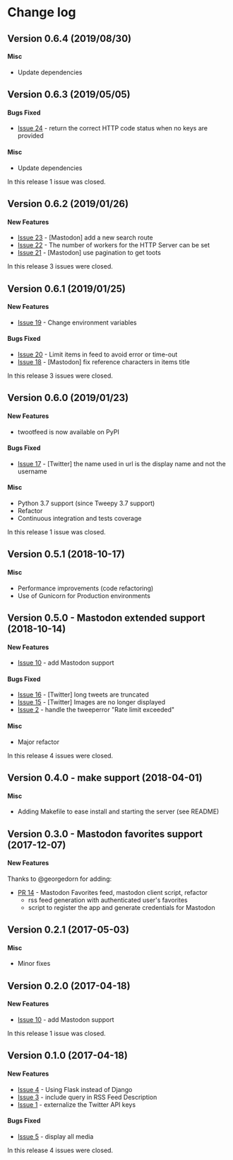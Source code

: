 # Change log

## Version 0.6.4 (2019/08/30)

#### Misc

* Update dependencies


## Version 0.6.3 (2019/05/05)

#### Bugs Fixed

* [Issue 24](https://github.com/SamR1/python-twootfeed/issues/24) - return the correct HTTP code status when no keys are provided

#### Misc

* Update dependencies

In this release 1 issue was closed.


## Version 0.6.2 (2019/01/26)

#### New Features

* [Issue 23](https://github.com/SamR1/python-twootfeed/issues/23) - [Mastodon] add a new search route
* [Issue 22](https://github.com/SamR1/python-twootfeed/issues/22) - The number of workers for the HTTP Server can be set
* [Issue 21](https://github.com/SamR1/python-twootfeed/issues/21) - [Mastodon] use pagination to get toots

In this release 3 issues were closed.


## Version 0.6.1 (2019/01/25)

#### New Features

* [Issue 19](https://github.com/SamR1/python-twootfeed/issues/19) - Change environment variables

#### Bugs Fixed

* [Issue 20](https://github.com/SamR1/python-twootfeed/issues/20) - Limit items in feed to avoid error or time-out
* [Issue 18](https://github.com/SamR1/python-twootfeed/issues/18) - [Mastodon] fix reference characters in items title

In this release 3 issues were closed.


## Version 0.6.0 (2019/01/23)

#### New Features

* twootfeed is now available on PyPI

#### Bugs Fixed

* [Issue 17](https://github.com/SamR1/python-twootfeed/issues/17) - [Twitter] the name used in url is the display name and not the username

#### Misc
* Python 3.7 support (since Tweepy 3.7 support)
* Refactor
* Continuous integration and tests coverage

In this release 1 issue was closed.


## Version 0.5.1 (2018-10-17)

#### Misc
* Performance improvements (code refactoring)
* Use of Gunicorn for Production environments


## Version 0.5.0 - Mastodon extended support (2018-10-14)

#### New Features

* [Issue 10](https://github.com/SamR1/python-twootfeed/issues/10) - add Mastodon support

#### Bugs Fixed
* [Issue 16](https://github.com/SamR1/python-twootfeed/issues/16) - [Twitter] long tweets are truncated
* [Issue 15](https://github.com/SamR1/python-twootfeed/issues/15) - [Twitter] Images are no longer displayed
* [Issue 2](https://github.com/SamR1/python-twootfeed/issues/2) - handle the tweeperror "Rate limit exceeded"

#### Misc
* Major refactor

In this release 4 issues were closed.

  
## Version 0.4.0 - make support (2018-04-01)

#### Misc
* Adding Makefile to ease install and starting the server (see README)


## Version 0.3.0 - Mastodon favorites support (2017-12-07)

#### New Features
Thanks to @georgedorn for adding:
* [PR 14](https://github.com/SamR1/python-twootfeed/pull/14) - Mastodon Favorites feed, mastodon client script, refactor
  * rss feed generation with authenticated user's favorites
  * script to register the app and generate credentials for Mastodon


## Version 0.2.1 (2017-05-03)

#### Misc
* Minor fixes


## Version 0.2.0 (2017-04-18)

#### New Features
* [Issue 10](https://github.com/SamR1/python-twootfeed/issues/10) - add Mastodon support

In this release 1 issue was closed.


## Version 0.1.0 (2017-04-18)

#### New Features
* [Issue 4](https://github.com/SamR1/python-twootfeed/issues/4) - Using Flask instead of Django
* [Issue 3](https://github.com/SamR1/python-twootfeed/issues/3) - include query in RSS Feed Description
* [Issue 1](https://github.com/SamR1/python-twootfeed/issues/1) - externalize the Twitter API keys

#### Bugs Fixed
* [Issue 5](https://github.com/SamR1/python-twootfeed/issues/5) - display all media

In this release 4 issues were closed.
